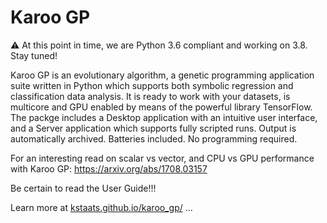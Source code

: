 # Karoo GP

:warning: At this point in time, we are Python 3.6 compliant and working on 3.8. Stay tuned!

Karoo GP is an evolutionary algorithm, a genetic programming application suite written in Python which supports both 
symbolic regression and classification data analysis. It is ready to work with your datasets, is multicore and GPU 
enabled by means of the powerful library TensorFlow. The packge includes a Desktop application with an intuitive user
interface, and a Server application which supports fully scripted runs. Output is automatically archived. Batteries 
included. No programming required.

For an interesting read on scalar vs vector, and CPU vs GPU performance with Karoo GP:
https://arxiv.org/abs/1708.03157

Be certain to read the User Guide!!!

Learn more at <a href="http://kstaats.github.io/karoo_gp/">kstaats.github.io/karoo_gp/</a> ...

